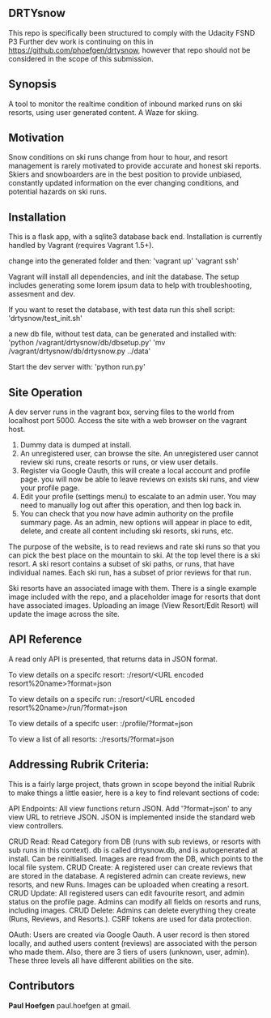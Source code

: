 ## DRTYsnow

This repo is specifically been structured to comply with the Udacity FSND P3
Further dev work is continuing on this in https://github.com/phoefgen/drtysnow, however that repo should not
be considered in the scope of this submission. 

## Synopsis

A tool to monitor the realtime condition of inbound marked runs on ski resorts,
using user generated content. A Waze for skiing.

## Motivation

Snow conditions on ski runs change from hour to hour, and resort management is
rarely motivated to provide accurate and honest ski reports. Skiers and
snowboarders are in the best position to provide unbiased, constantly updated
information on the ever changing conditions, and potential hazards on ski runs.

## Installation

This is a flask app, with a sqlite3 database back end. Installation is currently
handled by Vagrant (requires Vagrant 1.5+).

change into the generated folder and then:
  'vagrant up'
  'vagrant ssh'

Vagrant will install all dependencies, and init the database. The setup includes
generating some lorem ipsum data to help with troubleshooting, assesment and dev.

If you want to reset the database, with test data run this shell script:
  'drtysnow/test_init.sh'

a new db file, without test data, can be generated and installed with:
  'python /vagrant/drtysnow/db/dbsetup.py'
  'mv /vagrant/drtysnow/db/drtysnow.py ../data'

Start the dev server with:
  'python run.py'


## Site Operation

A dev server runs in the vagrant box, serving files to the world from localhost port 5000.
Access the site with a web browser on the vagrant host.

  1) Dummy data is dumped at install.
  2) An unregistered user, can browse the site. An unregistered user cannot
     review ski runs, create resorts or runs, or view user details.
  3) Register via Google Oauth, this will create a local account and profile page.
     you will now be able to leave reviews on exists ski runs, and view your profile page.
  4) Edit your profile (settings menu) to escalate to an admin user. You may need to
     manually log out after this operation, and then log back in.
  5) You can check that you now have admin authority on the profile summary page.
     As an admin, new options will appear in place to edit, delete, and create all
     content including ski resorts, ski runs, etc.

The purpose of the website, is to read reviews and rate ski runs so that you can pick
the best place on the mountain to ski. At the top level there is a ski resort. A ski
resort contains a subset of ski paths, or runs, that have individual names. Each ski
run, has a subset of prior reviews for that run.

Ski resorts have an associated image with them. There is a single example image included
with the repo, and a placeholder image for resorts that dont have associated images.
Uploading an image (View Resort/Edit Resort) will update the image across the site.



## API Reference

A read only API is presented, that returns data in JSON format.

To view details on a specifc resort:
  <domain>:<port>/resort/<URL encoded resort%20name>?format=json

To view details on a specifc run:
  <domain>:<port>/resort/<URL encoded resort%20name>/run/<run id integer>?format=json

To view details of a specifc user:
  <domain>:<port>/profile/<user id integer>?format=json

To view a list of all resorts:
  <domain>:<port>/resorts/?format=json

## Addressing Rubrik Criteria:

This is a fairly large project, thats grown in scope beyond the initial Rubrik
to make things a little easier, here is a key to find relevant sections of code:

API Endpoints:
    All view functions return JSON. Add '?format=json' to any view URL to retrieve JSON.
    JSON is implemented inside the standard web view controllers.

CRUD Read:
    Read Category from DB (runs with sub reviews, or resorts with sub runs in this context).
    db is called drtysnow.db, and is autogenerated at install. Can be reinitialised. Images
    are read from the DB, which points to the local file system.
CRUD Create:
    A registered user can create reviews that are stored in the database.
    A registered admin can create reviews, new resorts, and new Runs. Images can be uploaded when
    creating a resort.
CRUD Update:
  All registered users can edit favourite resort, and admin status on the profile page.
  Admins can modify all fields on resorts and runs, including images.
CRUD Delete:
  Admins can delete everything they create (Runs, Reviews, and Resorts.). CSRF tokens are used for
  data protection.

OAuth:
  Users are created via Google Oauth. A user record is then stored locally, and authed users content (reviews) are associated with the person who made them. Also, there are 3 tiers of users (unknown, user, admin). These three levels all have different abilities on the site.

## Contributors

**Paul Hoefgen** paul.hoefgen at gmail.
